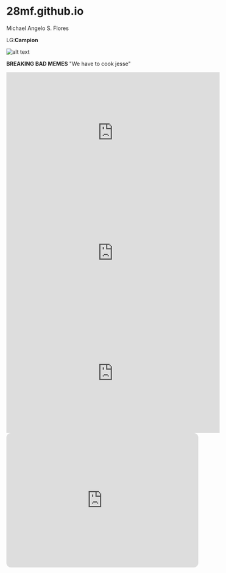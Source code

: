 # 28mf.github.io
Michael Angelo S. Flores

LG:**Campion**

![alt text](https://i.kym-cdn.com/entries/icons/facebook/000/031/003/cover3.jpg)

**BREAKING BAD MEMES**
"We have to cook jesse"

<iframe width="560" height="315" src="https://www.youtube.com/embed/j3FzkEoIQBw" title="YouTube video player" frameborder="0" allow="accelerometer; autoplay; clipboard-write; encrypted-media; gyroscope; picture-in-picture; web-share" allowfullscreen></iframe>

<iframe width="560" height="315" src="https://www.youtube.com/embed/gSWWdzg0Sc8" title="YouTube video player" frameborder="0" allow="accelerometer; autoplay; clipboard-write; encrypted-media; gyroscope; picture-in-picture; web-share" allowfullscreen></iframe>

<iframe width="560" height="315" src="https://www.youtube.com/embed/JGaiMwaqSVM" title="YouTube video player" frameborder="0" allow="accelerometer; autoplay; clipboard-write; encrypted-media; gyroscope; picture-in-picture; web-share" allowfullscreen></iframe>

<iframe style="border-radius:12px" src="https://open.spotify.com/embed/track/2hsLpiKNkWpd4e9QuVdhar?utm_source=generator" width="100%" height="352" frameBorder="0" allowfullscreen="" allow="autoplay; clipboard-write; encrypted-media; fullscreen; picture-in-picture" loading="lazy"></iframe>

